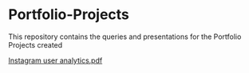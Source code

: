 # Portfolio-Projects
This repository contains the queries and presentations for the Portfolio Projects created

[Instagram user analytics.pdf](https://github.com/Atin23/Portfolio-Projects/files/10342387/Instagram.user.analytics.pdf)
